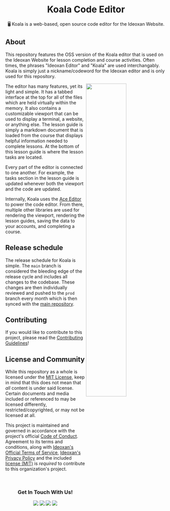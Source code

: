 <h1 align="center">Koala Code Editor</h1>
<p align="center">🖥️ Koala is a web-based, open source code editor for the Ideoxan Website.</p>

## About
This repository features the OSS version of the Koala editor that is used on the Ideoxan Website for lesson completion and course activities. Often times, the phrases "Ideoxan Editor" and "Koala" are used interchangably. Koala is simply just a nickname/codeword for the Ideoxan editor and is only used for this repository.

<img width="50%" height="50%" align="right" src="https://raw.githubusercontent.com/ideoxan/ideoxan/master/content/www/static/img/webdrop.png">

The editor has many features, yet its light and simple. It has a tabbed interface at the top for all of the files which are held virtually within the memory. It also contains a customizable viewport that can be used to display a terminal, a website, or anything else. The lesson guide is simply a markdown document that is loaded from the course that displays helpful information needed to complete lessons. At the bottom of this lesson guide is where the lesson tasks are located.

Every part of the editor is connected to one another. For example, the tasks section in the lesson guide is updated whenever both the viewport and the code are updated.

Internally, Koala uses the [Ace Editor](https://ace.c9.io/) to power the code editor. From there, multiple other libraries are used for rendering the viewport, rendering the lesson guides, saving the data to your accounts, and completing a course.

## Release schedule
The release schedule for Koala is simple. The `main` branch is considered the bleeding edge of the release cycle and includes all changes to the codebase. These changes are then individually reviewed and pushed to the `prod` branch every month which is then synced with the [main repository](https://github.com/ideoxan/ideoxan).

## Contributing
If you would like to contribute to this project, please read the [Contributing Guidelines](https://github.com/ideoxan/contributing)!

## License and Community
While this repository as a whole is licensed under the [MIT License](LICENSE), keep in mind that this does not mean that *all* content is under said license. Certain documents and media included or referenced to may be licensed differently, restricted/copyrighted, or may not be licensed at all.

This project is maintained and governed in accordance with the project's official [Code of Conduct](https://github.com/ideoxan/contributing/blob/main/CODE_OF_CONDUCT.md). Agreement to its terms and conditions, along with [Ideoxan's Official Terms of Service](https://ideoxan.com/tos), [Ideoxan's Privacy Policy](https://ideoxan.com/privacy) and the included [license (MIT)](LICENSE) is *required* to contribute to this organization's project.

<br>
<h3 align="center">Get In Touch With Us!</h3>
<p align="center">
    <a href="https://ideoxan.com"><img src="https://img.shields.io/badge/Ideoxan%20Website%20-%23804DDE?style=for-the-badge"></a>
    <a href="https://github.com/ideoxan"><img src="https://img.shields.io/badge/Github%20-%23181717?style=for-the-badge&logo=github&logoColor=white"></a>
    <a href="mailto:hello@ideoxan.com"><img src="https://img.shields.io/badge/EMail%20Us%20-%23121212?style=for-the-badge"></a>
    <a href="https://discord.gg/jxqKy6r"><img src="https://img.shields.io/discord/717471253753102470?color=%237289DA&label=Discord&logo=discord&logoColor=white&style=for-the-badge"></a>
</p>
